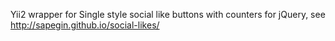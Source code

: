 Yii2 wrapper for Single style social like buttons with counters for jQuery, see http://sapegin.github.io/social-likes/
